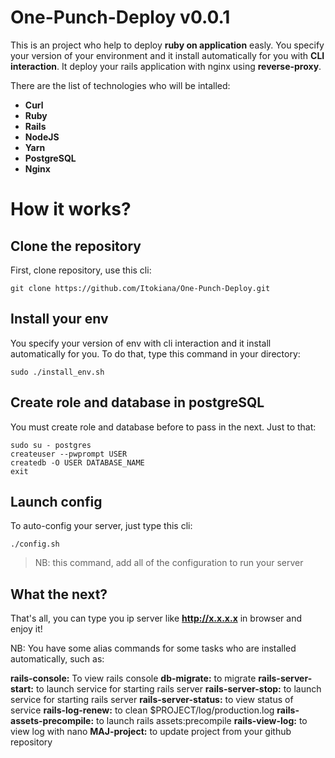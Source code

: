 # One-Punch-Deploy v0.0.1

This is an project who help to deploy **ruby on application** easly. You specify your version of your environment and it install automatically for you with **CLI interaction**. It deploy your rails application with nginx using **reverse-proxy**.

There are the list of technologies who will be intalled:

 - **Curl**
 - **Ruby**
 - **Rails**
 - **NodeJS**
 - **Yarn**
 - **PostgreSQL**
 - **Nginx**

# How it works?
## Clone the repository
First, clone repository, use this cli:

    git clone https://github.com/Itokiana/One-Punch-Deploy.git

## Install your env
You specify your version of env with cli interaction and it install automatically for you. To do that, type this command in your directory:

    sudo ./install_env.sh

## Create role and database in postgreSQL
You must create role and database before to pass in the next. Just to that:

    sudo su - postgres
    createuser --pwprompt USER
    createdb -O USER DATABASE_NAME
    exit

## Launch config

To auto-config your server, just type this cli:

    ./config.sh

> NB: this command, add all of the configuration to run your server

## What the next?

That's all, you can type you ip server like **http://x.x.x.x** in browser and enjoy it!

NB: You have some alias commands for some tasks who are installed automatically, such as:

**rails-console:** To view rails console
**db-migrate:** to migrate
**rails-server-start:** to launch service for starting rails server
**rails-server-stop:** to launch service for starting rails server
**rails-server-status:** to view status of service
**rails-log-renew:** to clean $PROJECT/log/production.log
**rails-assets-precompile:** to launch rails assets:precompile
**rails-view-log:** to view log with nano
**MAJ-project:** to update project from your github repository

